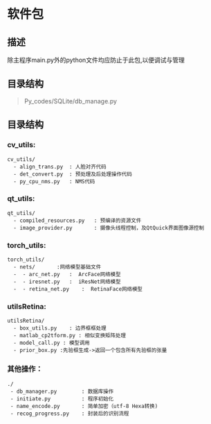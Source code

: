 # 软件包
## 描述
除主程序main.py外的python文件均应防止于此包,以便调试与管理
## 目录结构

> Py_codes/SQLite/db_manage.py

## 目录结构

### cv_utils:
```
cv_utils/
  - align_trans.py  : 人脸对齐代码
  - det_convert.py  : 预处理及后处理操作代码
  - py_cpu_nms.py   : NMS代码
```
### qt_utils:
```
qt_utils/
  - compiled_resources.py   : 预编译的资源文件
  - image_provider.py       : 摄像头线程控制，及QtQuick界面图像源控制
```
### torch_utils:
```
torch_utils/
  - nets/       :网络模型基础文件
  -  - arc_net.py   :  ArcFace网络模型
  -  - iresnet.py   :  iResNet网络模型
  -  - retina_net.py    :  RetinaFace网络模型
```
### utilsRetina:
```
utilsRetina/
  - box_utils.py    : 边界框框处理
  - matlab_cp2tform.py : 相似变换矩阵处理
  - model_call.py : 模型调用
  - prior_box.py :先验框生成->返回一个包含所有先验框的张量
```
### 其他操作：
```
./
 - db_manager.py        : 数据库操作
 - initiate.py          : 程序初始化
 - name_encode.py       : 简单加密（utf-8 Hexa转换)
 - recog_progress.py    : 封装后的识别流程
```
